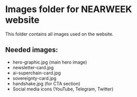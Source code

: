# Images folder for NEARWEEK website
This folder contains all images used on the website.

## Needed images:
- hero-graphic.jpg (main hero image)
- newsletter-card.jpg 
- ai-superchain-card.jpg
- sovereignty-card.jpg
- handshake.jpg (for CTA section)
- Social media icons (YouTube, Telegram, Twitter)
